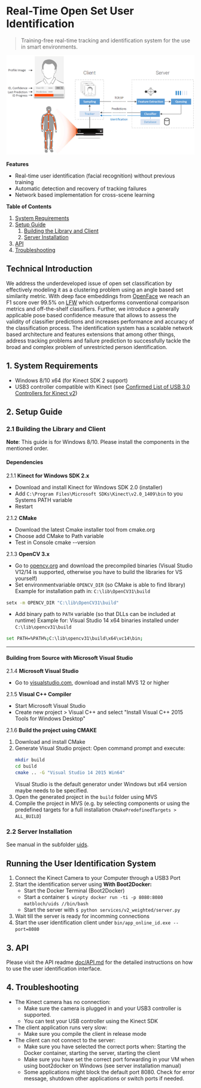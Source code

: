 # Real-Time Open Set User Identification
> Training-free real-time tracking and identification system for the use in smart environments.


![System Overview](/doc/img/system_overview.png)



**Features**
- Real-time user identification (facial recognition) without previous training
- Automatic detection and recovery of tracking failures
- Network based implementation for cross-scene learning

**Table of Contents**
1. [System Requirements](#1-system-requirements)  
2. [Setup Guide](#2-setup-guide) 
	1. [Building the Library and Client](#21-building-the-library-and-client)
  	2. [Server Installation](#22-server-installation)
3. [API](#3-api)
4. [Troubleshooting](#4-troubleshooting)


## Technical Introduction

We address the underdeveloped issue of open set classification by effectively modeling it as a clustering problem using an angle based set similarity metric.
With deep face embeddings from [OpenFace](https://github.com/cmusatyalab/openface) we reach an F1 score over 99.5\% on [LFW](http://vis-www.cs.umass.edu/lfw/index.html) which outperforms conventional comparison metrics and off-the-shelf classifiers.
Further, we introduce a generally applicable pose based confidence measure that allows to assess the validity of classifier predictions and increases performance and accuracy of the classification process.
The identification system has a scalable network based architecture and features
extensions that among other things, address tracking problems and failure prediction to successfully tackle the broad and complex problem of unrestricted person identification.

## 1. System Requirements

- Windows 8/10 x64 (for Kinect SDK 2 support)
- USB3 controller compatible with Kinect (see [Confirmed List of USB 3.0 Controllers for Kinect v2](https://social.msdn.microsoft.com/Forums/en-US/bb379e8b-4258-40d6-92e4-56dd95d7b0bb/confirmed-list-of-usb-30-pcie-cardslaptopsconfigurations-which-work-for-kinect-v2-during?forum=kinectv2sdk))


## 2. Setup Guide

### 2.1 Building the Library and Client
**Note**: This guide is for Windows 8/10. Please install the components in the mentioned order.

#### Dependencies

2.1.1 **Kinect for Windows SDK 2.x**
- Download and install Kinect for Windows SDK 2.0 (installer)
- Add `C:\Program Files\Microsoft SDKs\Kinect\v2.0_1409\bin` to you Systems PATH variable
- Restart

2.1.2 **CMake**
- Download the latest Cmake installer tool from cmake.org
- Choose add CMake to Path variable
- Test in Console cmake --version

2.1.3 **OpenCV 3.x**
- Go to [opencv.org](http://opencv.org) and download the precompiled binaries (Visual Studio V12/14 is supported, otherwise you have to build the libraries for VS yourself)
- Set environmentvariable `OPENCV_DIR` (so CMake is able to find library)
Example for installation path in: `C:\lib\OpenCV31\build`
```bash
setx -m OPENCV_DIR "C:\lib\OpenCV31\build"
```
- Add binary path to `PATH` variable (so that DLLs can be included at runtime)
Example for: Visual Studio 14 x64 binaries installed under `C:\lib\opencv31\build`
```bash
set PATH=%PATH%;C:\lib\opencv31\build\x64\vc14\bin;
```

---------------

#### Building from Source with Microsoft Visual Studio

2.1.4 **Microsoft Visual Studio**
- Go to [visualstudio.com](https://www.visualstudio.com/), download and install MVS 12 or higher

2.1.5 **Visual C++ Compiler**
- Start Microsoft Visual Studio
- Create new project > Visual C++ and select "Install Visual C++ 2015 Tools for Windows Desktop"

2.1.6 **Build the project using CMAKE**
1. Download and install CMake
2. Generate Visual Studio project:
Open command prompt and execute:
	```bash
	mkdir build
	cd build
	cmake .. -G "Visual Studio 14 2015 Win64"
	```
	Visual Studio is the default generator under Windows but x64 version maybe needs to be specified.
3. Open the generated project in the `build` folder using MVS
4. Compile the project in MVS (e.g. by selecting components or using the predefined targets for a full installation `CMakePredefinedTargets > ALL_BUILD`)


### 2.2 Server Installation

See manual in the subfolder [uids](uids).

## Running the User Identification System

1. Connect the Kinect Camera to your Computer through a USB3 Port
2. Start the identification server using **With Boot2Docker:**
	- Start the Docker Terminal (Boot2Docker)
	- Start a container `$ winpty docker run -ti -p 8080:8080 matbloch/uids //bin/bash`
	- Start the server with `$ python services/v2_weighted/server.py`
3. Wait till the server is ready for incomming connections
4. Start the user identification client under `bin/app_online_id.exe --port=8080`


## 3. API
Please visit the API readme [doc/API.md](doc/api.md) for the detailed instructions on how to use the user identification interface.


## 4. Troubleshooting

- The Kinect camera has no connection:
	- Make sure the camera is plugged in and your USB3 controller is supported.
	- You can test your USB controller using the Kinect SDK
- The client application runs very slow:
	- Make sure you compile the client in release mode
- The client can not connect to the server:
	- Make sure you have selected the correct ports when: Starting the Docker container, starting the server, starting the client
	- Make sure you have set the correct port forwarding in your VM when using boot2docker on Windows (see server installation manual)
	- Some applications might block the default port 8080. Check for error message, shutdown other applications or switch ports if needed.
